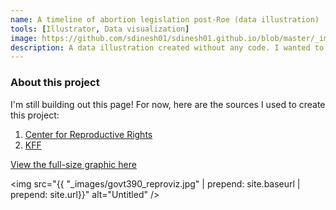 ```yaml
---
name: A timeline of abortion legislation post-Roe (data illustration)
tools: [Illustrator, Data visualization]
image: https://github.com/sdinesh01/sdinesh01.github.io/blob/master/_images/govt390_reproviz.jpg?raw=true
description: A data illustration created without any code. I wanted to experiment with temporal data and vector art and get some Illustrator practice in.  
---
```

### About this project
I'm still building out this page! For now, here are the sources I used to create this project: 
1. [Center for Reproductive Rights](https://reproductiverights.org/maps/abortion-laws-by-state/)
2. [KFF](https://www.kff.org/other/state-indicator/abortion-policy-tracker/currentTimeframe=0&sortModel=%7B%22colId%22:%22Status%20of%20Abortion%22,%22sort%22:%22asc%22%7D)

[View the full-size graphic here](https://github.com/sdinesh01/sdinesh01.github.io/blob/master)

<img src="{{ "_images/govt390_reproviz.jpg" | prepend: site.baseurl | prepend: site.url}}" alt="Untitled" />
